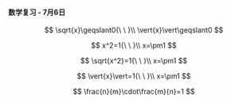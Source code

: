 #### 数学复习 - 7月6日

$$
\sqrt{x}\geqslant0{\ \ }\\
\vert{x}\vert\geqslant0
$$

$$
x^2=1{\ \ }\\
x=\pm1
$$

$$
\sqrt{x^2}=1{\ \ }\\
x=\pm1
$$

$$
\vert{x}\vert=1{\ \ }\\
x=\pm1
$$

$$
\frac{n}{m}\cdot\frac{m}{n}=1
$$

